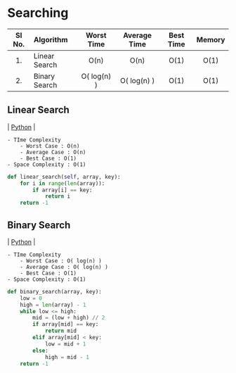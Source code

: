 # Searching

| Sl No. | Algorithm | Worst Time | Average Time | Best Time | Memory |
| :---: | :--- | :---: | :---: | :---: | :---: 
| 1. | Linear Search | O(n) | O(n) | O(1) | O(1)|
| 2. | Binary Search | O( log(n) ) | O( log(n) ) | O(1) | O(1) |

## Linear Search
| [Python](https://github.com/ramanaditya/data-structure-and-algorithms/blob/master/Data-Structures/searching/linear_search.py) |
```text
- TIme Complexity
    - Worst Case : O(n)
    - Average Case : O(n)
    - Best Case : O(1)
- Space Complexity : O(1)
```

```python
def linear_search(self, array, key):
    for i in range(len(array)):
        if array[i] == key:
            return i
    return -1
```

## Binary Search
| [Python](https://github.com/ramanaditya/data-structure-and-algorithms/blob/master/Data-Structures/searching/binary_search.py) |
```text
- TIme Complexity
    - Worst Case : O( log(n) )
    - Average Case : O( log(n) )
    - Best Case : O(1)
- Space Complexity : O(1)
```

```python
def binary_search(array, key):
    low = 0
    high = len(array) - 1
    while low <= high:
        mid = (low + high) // 2
        if array[mid] == key:
            return mid
        elif array[mid] < key:
            low = mid + 1
        else:
            high = mid - 1
    return -1
```